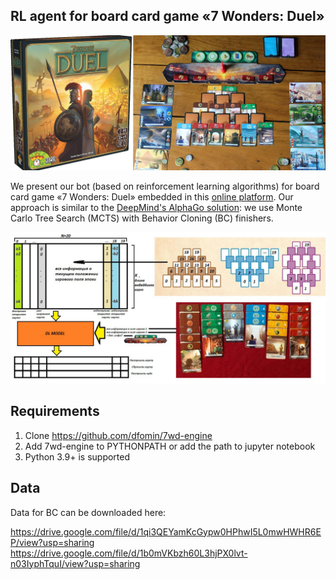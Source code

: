 ## RL agent for board card game «7 Wonders: Duel»

![](demo/7wd_1.png)

We present our bot (based on reinforcement learning algorithms) for board card game «7 Wonders: Duel» embedded in this [online platform](https://7wd.io/welcome).
Our approach is similar to the [DeepMind's AlphaGo solution](https://www.youtube.com/watch?v=Z1BELqFQZVM&ab_channel=TheAIEpiphany):
we use Monte Carlo Tree Search (MCTS) with Behavior Cloning (BC) finishers.

![](demo/7wd_2.png)

## Requirements

1. Clone https://github.com/dfomin/7wd-engine
2. Add 7wd-engine to PYTHONPATH or add the path to jupyter notebook
3. Python 3.9+ is supported

## Data

Data for BC can be downloaded here:

https://drive.google.com/file/d/1qi3QEYamKcGypw0HPhwI5L0mwHWHR6EP/view?usp=sharing
https://drive.google.com/file/d/1b0mVKbzh60L3hjPX0lvt-n03IyphTquI/view?usp=sharing
